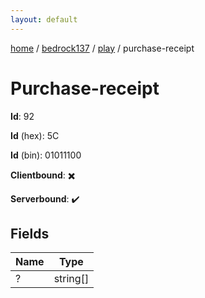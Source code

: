 ```yaml
---
layout: default
---
```


[home](/)  /  [bedrock137](/protocol/bedrock137)  /  [play](/protocol/bedrock137/play)  /  purchase-receipt

# Purchase-receipt

**Id**: 92

**Id** (hex): 5C

**Id** (bin): 01011100

**Clientbound**: ✖️

**Serverbound**: ✔️

## Fields

Name | Type
---|---
? | string[]

